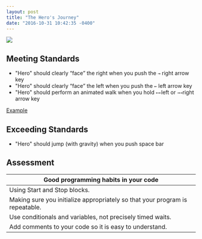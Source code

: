 ```yaml
---
layout: post
title: "The Hero's Journey"
date: "2016-10-31 10:42:35 -0400"
---
```


![](http://2.bp.blogspot.com/-iL7OZWhw_pU/USdg2ptq2HI/AAAAAAAAAgY/Bq8Ycb8MT0w/s1600/HerosJourneybyTheNovelFactory1.jpg)

## Meeting Standards
- "Hero" should clearly “face” the right when you push the `→` right arrow key
- "Hero" should clearly “face” the left when you push the `←` left arrow key
- "Hero" should perform an animated walk when you hold `←←`left or `→→`right arrow key

[Example](http://snap.berkeley.edu/snapsource/snap.html#present:Username=ikamagate&ProjectName=game)

## Exceeding Standards
- "Hero" should jump (with gravity) when you push space bar

## Assessment

| Good programming habits in your code                                         |
|------------------------------------------------------------------------------|
| Using Start and Stop blocks.                                                 |
| Making sure you initialize appropriately so that your program is repeatable. |
| Use conditionals and variables, not precisely timed waits.                   |
| Add comments to your code so it is easy to understand.                       |
